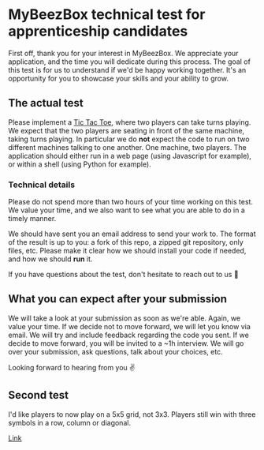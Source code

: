 # MyBeezBox technical test for apprenticeship candidates

First off, thank you for your interest in MyBeezBox. We appreciate your application, and the time you will dedicate during this process.
The goal of this test is for us to understand if we'd be happy working together. It's an opportunity for you to showcase your skills and your ability to grow.

## The actual test

Please implement a [Tic Tac Toe](https://en.wikipedia.org/wiki/Tic-tac-toe), where two players can take turns playing.
We expect that the two players are seating in front of the same machine, taking turns playing. In particular we do **not** expect the code to run on two different machines talking to one another. One machine, two players.
The application should either run in a web page (using Javascript for example), or within a shell (using Python for example).

### Technical details

Please do not spend more than two hours of your time working on this test. We value your time, and we also want to see what you are able to do in a timely manner.

We should have sent you an email address to send your work to. The format of the result is up to you: a fork of this repo, a zipped git repository, only files, etc.
Please make it clear how we should install your code if needed, and how we should **run** it.

If you have questions about the test, don't hesitate to reach out to us 📧

## What you can expect after your submission

We will take a look at your submission as soon as we're able. Again, we value your time.
If we decide not to move forward, we will let you know via email. We will try and include feedback regarding the code you sent.
If we decide to move forward, you will be invited to a ~1h interview. We will go over your submission, ask questions, talk about your choices, etc.

Looking forward to hearing from you :v:

## Second test

I'd like players to now play on a 5x5 grid, not 3x3. Players still win with three symbols in a row, column or diagonal.

[Link](https://arudeau.github.io/technical-test-apprenticeship/)
